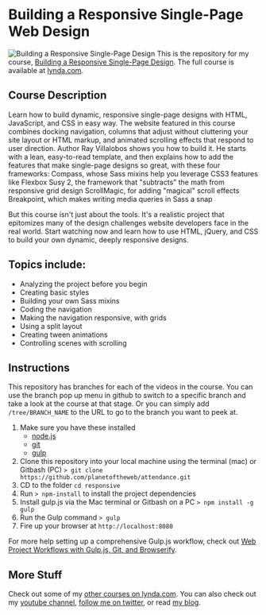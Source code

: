 # Building a Responsive Single-Page Web Design
![Building a Responsive Single-Page Design](hero.png)
This is the repository for my course, [Building a Responsive Single-Page Design](http://www.lynda.com/CSS-tutorials/Building-Responsive-Single-Page-Design/182174-2.html). The full course is available at [lynda.com](http://lynda.com).

## Course Description
Learn how to build dynamic, responsive single-page designs with HTML, JavaScript, and CSS in easy way. The website featured in this course combines docking navigation, columns that adjust without cluttering your site layout or HTML markup, and animated scrolling effects that respond to user direction. Author Ray Villalobos shows you how to build it. He starts with a lean, easy-to-read template, and then explains how to add the features that make single-page designs so great, with these four frameworks:
Compass, whose Sass mixins help you leverage CSS3 features like Flexbox
Susy 2, the framework that "subtracts" the math from responsive grid design
ScrollMagic, for adding "magical" scroll effects
Breakpoint, which makes writing media queries in Sass a snap

But this course isn't just about the tools. It's a realistic project that epitomizes many of the design challenges website developers face in the real world. Start watching now and learn how to use HTML, jQuery, and CSS to build your own dynamic, deeply responsive designs.

## Topics include:
- Analyzing the project before you begin
- Creating basic styles
- Building your own Sass mixins
- Coding the navigation
- Making the navigation responsive, with grids
- Using a split layout
- Creating tween animations
- Controlling scenes with scrolling

## Instructions
This repository has branches for each of the videos in the course. You can use the branch pop up menu in github to switch to a specific branch and take a look at the course at that stage. Or you can simply add `/tree/BRANCH_NAME` to the URL to go to the branch you want to peek at.

1. Make sure you have these installed
	- [node.js](http://nodejs.org/)
	- [git](http://git-scm.com/)
	- [gulp](http://gulpjs.com/)
2. Clone this repository into your local machine using the terminal (mac) or Gitbash (PC) `> git clone https://github.com/planetoftheweb/attendance.git`
3. CD to the folder `cd responsive`
4. Run `> npm-install` to install the project dependencies
5. Install gulp.js via the Mac terminal or Gitbash on a PC `> npm install -g gulp`
5. Run the Gulp command `> gulp`
6. Fire up your browser at `http://localhost:8080`

For more help setting up a comprehensive Gulp.js workflow, check out [Web Project Workflows with Gulp.js, Git, and Browserify](http://www.lynda.com/Web-Web-Design-tutorials/Web-Project-Workflows-Gulpjs-Git-Browserify/154416-2.html).

## More Stuff
Check out some of my [other courses on lynda.com](http://lynda.com/rayvillalobos). You can also check out my [youtube channel](http://youtube.com/planetoftheweb), [follow me on twitter](http://twitter.com/planetoftheweb), or read [my blog](http://raybo.org).
